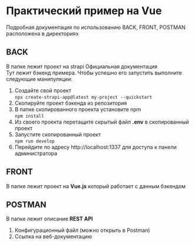 # Практический пример на Vue
Подробная документация по использованию BACK, FRONT, POSTMAN расположена в директориях
## BACK 
В папке лежит проект на strapi
<a src="https://docs.strapi.io/developer-docs/latest/getting-started/introduction.html">Официальная документация</a></br>
Тут лежит бэкенд примера.
Чтобы успешно его запустить выполните следующие манипуляции:
1. Создайте свой проект</br>
`npx create-strapi-app@latest my-project --quickstart`
2. Скопируйте проект бэкенда из репозитория
3. В папке скопированного проекта установите npm</br>
`npm install`
4. Из своего проекта перетащите скрытый файл __.env__ в скопированный проект
5. Запустите скопированный проект</br>
`npm run develop`
6. Перейдите по адресу http://localhost:1337 для доступа к панели администратора

## FRONT 
В папке лежит проект на __Vue.js__ который работает с данным бэкендом
## POSTMAN 
В папке лежит описание __REST API__
1. Конфигурационный файл (можно открыть в Postman)
2. Ссылка на веб-документацию
